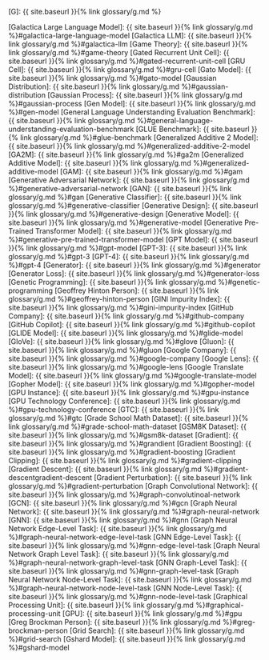 [G]: {{ site.baseurl }}{% link glossary/g.md %}

[Galactica Large Language Model]: {{ site.baseurl }}{% link glossary/g.md %}#galactica-large-language-model
[Galactica LLM]: {{ site.baseurl }}{% link glossary/g.md %}#galactica-llm
[Game Theory]: {{ site.baseurl }}{% link glossary/g.md %}#game-theory
[Gated Recurrent Unit Cell]: {{ site.baseurl }}{% link glossary/g.md %}#gated-recurrent-unit-cell
[GRU Cell]: {{ site.baseurl }}{% link glossary/g.md %}#gru-cell
[Gato Model]: {{ site.baseurl }}{% link glossary/g.md %}#gato-model
[Gaussian Distribution]: {{ site.baseurl }}{% link glossary/g.md %}#gaussian-distribution
[Gaussian Process]: {{ site.baseurl }}{% link glossary/g.md %}#gaussian-process
[Gen Model]: {{ site.baseurl }}{% link glossary/g.md %}#gen-model
[General Language Understanding Evaluation Benchmark]: {{ site.baseurl }}{% link glossary/g.md %}#general-language-understanding-evaluation-benchmark
[GLUE Benchmark]: {{ site.baseurl }}{% link glossary/g.md %}#glue-benchmark
[Generalized Additive 2 Model]: {{ site.baseurl }}{% link glossary/g.md %}#generalized-additive-2-model
[GA2M]: {{ site.baseurl }}{% link glossary/g.md %}#ga2m
[Generalized Additive Model]: {{ site.baseurl }}{% link glossary/g.md %}#generalized-additive-model
[GAM]: {{ site.baseurl }}{% link glossary/g.md %}#gam
[Generative Adversarial Network]: {{ site.baseurl }}{% link glossary/g.md %}#generative-adversarial-network
[GAN]: {{ site.baseurl }}{% link glossary/g.md %}#gan
[Generative Classifier]: {{ site.baseurl }}{% link glossary/g.md %}#generative-classifier
[Generative Design]: {{ site.baseurl }}{% link glossary/g.md %}#generative-design
[Generative Model]: {{ site.baseurl }}{% link glossary/g.md %}#generative-model
[Generative Pre-Trained Transformer Model]: {{ site.baseurl }}{% link glossary/g.md %}#generative-pre-trained-transformer-model
[GPT Model]: {{ site.baseurl }}{% link glossary/g.md %}#gpt-model
[GPT-3]: {{ site.baseurl }}{% link glossary/g.md %}#gpt-3
[GPT-4]: {{ site.baseurl }}{% link glossary/g.md %}#gpt-4
[Generator]: {{ site.baseurl }}{% link glossary/g.md %}#generator
[Generator Loss]: {{ site.baseurl }}{% link glossary/g.md %}#generator-loss
[Genetic Programming]: {{ site.baseurl }}{% link glossary/g.md %}#genetic-programming
[Geoffrey Hinton Person]: {{ site.baseurl }}{% link glossary/g.md %}#geoffrey-hinton-person
[GINI Impurity Index]: {{ site.baseurl }}{% link glossary/g.md %}#gini-impurity-index
[GitHub Company]: {{ site.baseurl }}{% link glossary/g.md %}#github-company
[GitHub Copilot]: {{ site.baseurl }}{% link glossary/g.md %}#github-copilot
[GLIDE Model]: {{ site.baseurl }}{% link glossary/g.md %}#glide-model
[GloVe]: {{ site.baseurl }}{% link glossary/g.md %}#glove
[Gluon]: {{ site.baseurl }}{% link glossary/g.md %}#gluon
[Google Company]: {{ site.baseurl }}{% link glossary/g.md %}#google-company
[Google Lens]: {{ site.baseurl }}{% link glossary/g.md %}#google-lens
[Google Translate Model]: {{ site.baseurl }}{% link glossary/g.md %}#google-translate-model
[Gopher Model]: {{ site.baseurl }}{% link glossary/g.md %}#gopher-model
[GPU Instance]: {{ site.baseurl }}{% link glossary/g.md %}#gpu-instance
[GPU Technology Conference]: {{ site.baseurl }}{% link glossary/g.md %}#gpu-technology-conference
[GTC]: {{ site.baseurl }}{% link glossary/g.md %}#gtc
[Grade School Math Dataset]: {{ site.baseurl }}{% link glossary/g.md %}#grade-school-math-dataset
[GSM8K Dataset]: {{ site.baseurl }}{% link glossary/g.md %}#gsm8k-dataset
[Gradient]: {{ site.baseurl }}{% link glossary/g.md %}#grandient
[Gradient Boosting]: {{ site.baseurl }}{% link glossary/g.md %}#gradient-boosting
[Gradient Clipping]: {{ site.baseurl }}{% link glossary/g.md %}#gradient-clipping
[Gradient Descent]: {{ site.baseurl }}{% link glossary/g.md %}#gradient-descentgradient-descent
[Gradient Perturbation]: {{ site.baseurl }}{% link glossary/g.md %}#gradient-perturbation
[Graph Convolutional Network]: {{ site.baseurl }}{% link glossary/g.md %}#graph-convolutinoal-network
[GCN]: {{ site.baseurl }}{% link glossary/g.md %}#gcn
[Graph Neural Network]: {{ site.baseurl }}{% link glossary/g.md %}#graph-neural-network
[GNN]: {{ site.baseurl }}{% link glossary/g.md %}#gnn
[Graph Neural Network Edge-Level Task]: {{ site.baseurl }}{% link glossary/g.md %}#graph-neural-network-edge-level-task
[GNN Edge-Level Task]: {{ site.baseurl }}{% link glossary/g.md %}#gnn-edge-level-task
[Graph Neural Network Graph Level Task]: {{ site.baseurl }}{% link glossary/g.md %}#graph-neural-network-graph-level-task
[GNN Graph-Level Task]: {{ site.baseurl }}{% link glossary/g.md %}#gnn-graph-level-task
[Graph Neural Network Node-Level Task]: {{ site.baseurl }}{% link glossary/g.md %}#graph-neural-network-node-level-task
[GNN Node-Level Task]: {{ site.baseurl }}{% link glossary/g.md %}#gnn-node-level-task
[Graphical Processing Unit]: {{ site.baseurl }}{% link glossary/g.md %}#graphical-processing-unit
[GPU]: {{ site.baseurl }}{% link glossary/g.md %}#gpu
[Greg Brockman Person]: {{ site.baseurl }}{% link glossary/g.md %}#greg-brockman-person
[Grid Search]: {{ site.baseurl }}{% link glossary/g.md %}#grid-search
[Gshard Model]: {{ site.baseurl }}{% link glossary/g.md %}#gshard-model
